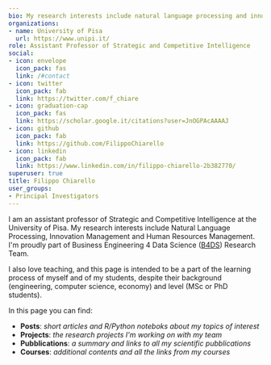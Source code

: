 ```yaml
---
bio: My research interests include natural language processing and innovation management.
organizations:
- name: University of Pisa
  url: https://www.unipi.it/
role: Assistant Professor of Strategic and Competitive Intelligence
social:
- icon: envelope
  icon_pack: fas
  link: /#contact
- icon: twitter
  icon_pack: fab
  link: https://twitter.com/f_chiare
- icon: graduation-cap
  icon_pack: fas
  link: https://scholar.google.it/citations?user=JnOGPAcAAAAJ
- icon: github
  icon_pack: fab
  link: https://github.com/FilippoChiarello
- icon: linkedin
  icon_pack: fab
  link: https://www.linkedin.com/in/filippo-chiarello-2b382770/
superuser: true
title: Filippo Chiarello
user_groups:
- Principal Investigators
---
```


I am an assistant professor of Strategic and Competitive Intelligence at the University of Pisa. My research interests include Natural Language Processing, Innovation Management and Human Resources Management. I'm proudly part of Business Engineering 4 Data Science  ([B4DS](http://b4ds.unipi.it/)) Research Team. 

I also love teaching, and this page is intended to be a part of the learning process of myself and of my students, despite their background (engineering, computer science, economy) and level (MSc or PhD students). 

In this page you can find: 
- __Posts__: _short articles and R/Python noteboks about my topics of interest_
- __Projects__: _the research projects I'm working on with my team_
- __Pubblications__: _a summary and links to all my scientific pubblications_
- __Courses__: _additional contents and all the links from my courses_


